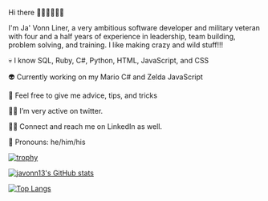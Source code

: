 Hi there 👋🏿👋🏿👋🏿

I'm Ja' Vonn Liner, a very ambitious software developer and military veteran with four and a half years of experience in leadership, team building, problem solving, and training. I like making crazy and wild stuff!!!

💀 I know SQL, Ruby, C#, Python, HTML, JavaScript, and CSS

👽 Currently working on my Mario C# and Zelda JavaScript

👾 Feel free to give me advice, tips, and tricks

🧟‍♂️ I’m very active on twitter.

🧙‍♂️ Connect and reach me on LinkedIn as well.

🧝 Pronouns: he/him/his

[![trophy](https://github-profile-trophy.vercel.app/?username=ryo-ma&theme=onedark)](https://github.com/ryo-ma/github-profile-trophy)

[![javonn13's GitHub stats](https://github-readme-stats.vercel.app/api?username=javonn13)](https://github.com/javonn13/github-readme-stats)

[![Top Langs](https://github-readme-stats.vercel.app/api/top-langs/?username=javonn13&layout=compact)](https://github.com/javonn13/github-readme-stats)

